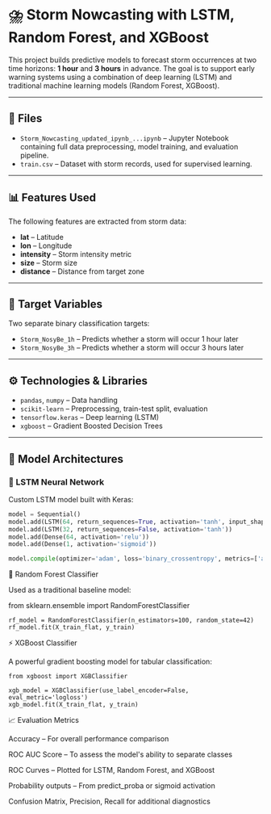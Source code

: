 # ⛈️ Storm Nowcasting with LSTM, Random Forest, and XGBoost

This project builds predictive models to forecast storm occurrences at two time horizons: **1 hour** and **3 hours** in advance. The goal is to support early warning systems using a combination of deep learning (LSTM) and traditional machine learning models (Random Forest, XGBoost).

---

## 📁 Files

- `Storm_Nowcasting_updated_ipynb_...ipynb` – Jupyter Notebook containing full data preprocessing, model training, and evaluation pipeline.
- `train.csv` – Dataset with storm records, used for supervised learning.

---

## 📊 Features Used

The following features are extracted from storm data:

- **lat** – Latitude  
- **lon** – Longitude  
- **intensity** – Storm intensity metric  
- **size** – Storm size  
- **distance** – Distance from target zone  

---

## 🧪 Target Variables

Two separate binary classification targets:

- `Storm_NosyBe_1h` – Predicts whether a storm will occur 1 hour later  
- `Storm_NosyBe_3h` – Predicts whether a storm will occur 3 hours later  

---

## ⚙️ Technologies & Libraries

- `pandas`, `numpy` – Data handling  
- `scikit-learn` – Preprocessing, train-test split, evaluation  
- `tensorflow.keras` – Deep learning (LSTM)  
- `xgboost` – Gradient Boosted Decision Trees  

---

## 🧠 Model Architectures

### 🧬 LSTM Neural Network

Custom LSTM model built with Keras:

```python
model = Sequential()
model.add(LSTM(64, return_sequences=True, activation='tanh', input_shape=input_shape))
model.add(LSTM(32, return_sequences=False, activation='tanh'))
model.add(Dense(64, activation='relu'))
model.add(Dense(1, activation='sigmoid'))

model.compile(optimizer='adam', loss='binary_crossentropy', metrics=['accuracy'])
```
🌲 Random Forest Classifier

Used as a traditional baseline model:

from sklearn.ensemble import RandomForestClassifier

```
rf_model = RandomForestClassifier(n_estimators=100, random_state=42)
rf_model.fit(X_train_flat, y_train)
```
⚡ XGBoost Classifier

A powerful gradient boosting model for tabular classification:
```
from xgboost import XGBClassifier

xgb_model = XGBClassifier(use_label_encoder=False, eval_metric='logloss')
xgb_model.fit(X_train_flat, y_train)
```
📈 Evaluation Metrics

 Accuracy – For overall performance comparison

 ROC AUC Score – To assess the model's ability to separate classes

 ROC Curves – Plotted for LSTM, Random Forest, and XGBoost

 Probability outputs – From predict_proba or sigmoid activation

 Confusion Matrix, Precision, Recall for additional diagnostics
